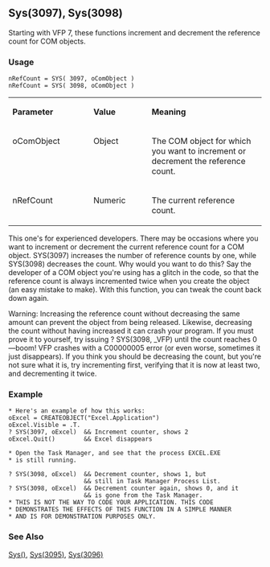 ## Sys(3097), Sys(3098)

Starting with VFP 7, these functions increment and decrement the reference count for COM objects.

### Usage

```foxpro
nRefCount = SYS( 3097, oComObject )
nRefCount = SYS( 3098, oComObject )
```
<table>
<tr>
  <td width="32%" valign="top">
  <p><b>Parameter</b></p>
  </td>
  <td width="23%" valign="top">
  <p><b>Value</b></p>
  </td>
  <td width="45%" valign="top">
  <p><b>Meaning</b></p>
  </td>
 </tr>
<tr>
  <td width="32%" valign="top">
  <p>oComObject</p>
  </td>
  <td width="23%" valign="top">
  <p>Object</p>
  </td>
  <td width="45%" valign="top">
  <p>The COM object for which you want to increment or decrement the reference count.</p>
  </td>
 </tr>
<tr>
  <td width="32%" valign="top">
  <p>nRefCount</p>
  </td>
  <td width="23%" valign="top">
  <p>Numeric</p>
  </td>
  <td width="45%" valign="top">
  <p>The current reference count.</p>
  </td>
 </tr>
</table>

This one's for experienced developers. There may be occasions where you want to increment or decrement the current reference count for a COM object. SYS(3097) increases the number of reference counts by one, while SYS(3098) decreases the count. Why would you want to do this? Say the developer of a COM object you're using has a glitch in the code, so that the reference count is always incremented twice when you create the object (an easy mistake to make). With this function, you can tweak the count back down again.

Warning: Increasing the reference count without decreasing the same amount can prevent the object from being released. Likewise, decreasing the count without having increased it can crash your program. If you must prove it to yourself, try issuing ? SYS(3098, _VFP) until the count reaches 0&mdash;boom! VFP crashes with a C00000005 error (or even worse, sometimes it just disappears). If you think you should be decreasing the count, but you're not sure what it is, try incrementing first, verifying that it is now at least two, and decrementing it twice.

### Example

```foxpro
* Here's an example of how this works:
oExcel = CREATEOBJECT("Excel.Application")
oExcel.Visible = .T.
? SYS(3097, oExcel)  && Increment counter, shows 2
oExcel.Quit()        && Excel disappears

* Open the Task Manager, and see that the process EXCEL.EXE
* is still running.

? SYS(3098, oExcel)  && Decrement counter, shows 1, but
                     && still in Task Manager Process List.
? SYS(3098, oExcel)  && Decrement counter again, shows 0, and it
                     && is gone from the Task Manager.
* THIS IS NOT THE WAY TO CODE YOUR APPLICATION. THIS CODE
* DEMONSTRATES THE EFFECTS OF THIS FUNCTION IN A SIMPLE MANNER
* AND IS FOR DEMONSTRATION PURPOSES ONLY.
```
### See Also

[Sys()](s4g895.md), [Sys(3095)](s4g888.md), [Sys(3096)](s4g888.md)